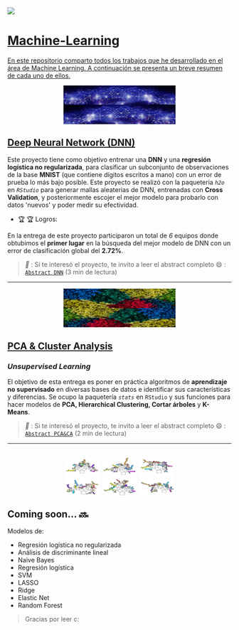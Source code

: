 
 <a href="https://www.linkedin.com/in/melissamirandap/">
 <img src="https://img.shields.io/badge/Linked-in-blue">
  
# Machine-Learning

En este repositorio comparto todos los trabajos que he desarrollado en el área de Machine Learning. A continuación se presenta un breve resumen de cada uno de ellos.

<img src="Deep Neural Network (DNN)/Media/dnn.jpg" width="50%" style="display: block; margin: auto;" /><img src="Deep Neural Network (DNN)/Media/dnn (2).jpg" width="50%" style="display: block; margin: auto;" />

## [Deep Neural Network (DNN)](https://github.com/MMiranda777/Machine-Learning/tree/main/Deep%20Neural%20Network%20(DNN))

Este proyecto tiene como objetivo entrenar una **DNN** y una **regresión logística no regularizada**, para clasificar un subconjunto de observaciones de la base **MNIST** (que contiene dígitos escritos a mano) con un error de prueba lo más bajo posible. Este proyecto se realizó con la paqueteria _`h2o`_ en _`RStudio`_ para generar mallas aleaterias de DNN, entrenadas con **Cross Validation**, y posteriormente escojer el mejor modelo para probarlo con datos 'nuevos' y poder medir su efectividad.

- :trophy: :trophy: Logros: 

En la entrega de este proyecto participaron un total de _6_ equipos donde obtubimos el **primer lugar** en la búsqueda del mejor modelo de DNN con un error de clasificación global del **2.72%**.

> _**:pushpin:**_ : Si te interesó el proyecto, te invito a leer el abstract completo :smile: : [`Abstract DNN`](https://github.com/MMiranda777/Machine-Learning/blob/main/Deep%20Neural%20Network%20(DNN)/README.md) (3 min de lectura)
----------------------------------------------------------------------------

<img src="PCA & Cluster Analysis/Media/clusteri.jpg" width="50%" style="display: block; margin: auto;" /><img src="PCA & Cluster Analysis/Media/clusteri2.jpg" width="50%" style="display: block; margin: auto;" />

## [PCA & Cluster Analysis](https://github.com/MMiranda777/Machine-Learning/tree/main/PCA%20%26%20Cluster%20Analysis)
### *Unsupervised Learning*

El objetivo de esta entrega es poner en práctica algoritmos de **aprendizaje no supervisado** en diversas bases de datos e identificar sus características y diferencias.
Se ocupo la paquetería _`stats`_ en `RStudio` y sus funciones para hacer modelos de **PCA, Hierarchical Clustering, Cortar árboles** y **K-Means**.

> _**:pushpin:**_ : Si te interesó el proyecto, te invito a leer el abstract completo :smile: : [`Abstract PCA&CA`](https://github.com/MMiranda777/Machine-Learning/blob/main/PCA%20&%20Cluster%20Analysis/README.md) (2 min de lectura)

----------------------------------------------------

<img src="LASSO, Ridge, Elastic Net y Random Forest/Media/rf1.png" width="50%" style="display: block; margin: auto;" /><img src="LASSO, Ridge, Elastic Net y Random Forest/Media/rf2.png" width="50%" style="display: block; margin: auto;" />
-----------------------------------------------------

## Coming soon... :soon:

Modelos de:
 - Regresión logística no regularizada
 - Análisis de discriminante lineal
 - Naive Bayes
 - Regresión logística
 - SVM
 - LASSO
 - Ridge
 - Elastic Net
 - Random Forest



































> Gracias por leer c: 
